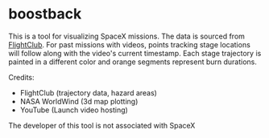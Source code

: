 # boostback

This is a tool for visualizing SpaceX missions.  The data is sourced from [FlightClub](http://flightclub.io).
For past missions with videos, points tracking stage locations will follow along with the video's current
timestamp.  Each stage trajectory is painted in a different color and orange segments represent burn durations.

Credits:
- FlightClub (trajectory data, hazard areas)
- NASA WorldWind (3d map plotting)
- YouTube (Launch video hosting)

The developer of this tool is not associated with SpaceX

